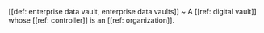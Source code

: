 [[def: enterprise data vault, enterprise data vaults]]
~ A [[ref: digital vault]] whose [[ref: controller]] is an [[ref: organization]].


